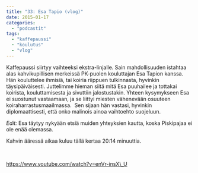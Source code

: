 ```yaml
---
title: "33: Esa Tapio (vlog)"
date: 2015-01-17
categories: 
  - "podcastit"
tags: 
  - "kaffepaussi"
  - "koulutus"
  - "vlog"
---
```


Kaffepaussi siirtyy vaihteeksi ekstra-linjalle. Sain mahdollisuuden istahtaa alas kahvikupillisen merkeissä PK-puolen kouluttajan Esa Tapion kanssa. Hän kouluttelee ihmisiä, tai koiria riippuen tulkinnasta, hyvinkin täysipäiväisesti. Juttelimme hieman siitä mitä Esa puuhailee ja tottakai koirista, kouluttamisesta ja sivuttiin jalostustakin. Yhteen kysymykseen Esa ei suostunut vastaamaan, ja se liittyi miesten vähenevään osuuteen koiraharrastusmaailmassa.  Sen sijaan hän vastasi, hyvinkin diplomaattisesti, että onko malinois ainoa vaihtoehto suojeluun.

<!--more-->

_Edit:_ Esa täytyy nykyään etsiä muiden yhteyksien kautta, koska Piskipajaa ei ole enää olemassa.

Kahvin ääressä aikaa kuluu tällä kertaa 20:14 minuuttia.

 

https://www.youtube.com/watch?v=enVr-insX\_U
